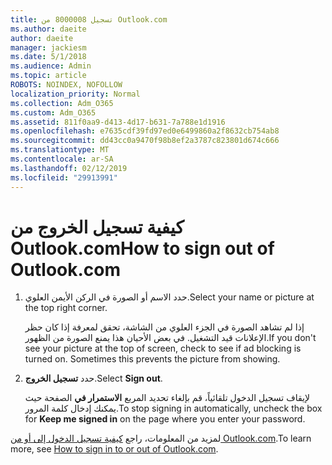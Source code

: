 ```yaml
---
title: تسجيل 8000008 من Outlook.com
ms.author: daeite
author: daeite
manager: jackiesm
ms.date: 5/1/2018
ms.audience: Admin
ms.topic: article
ROBOTS: NOINDEX, NOFOLLOW
localization_priority: Normal
ms.collection: Adm_O365
ms.custom: Adm_O365
ms.assetid: 811f0aa9-d413-4d17-b631-7a788e1d1916
ms.openlocfilehash: e7635cdf39fd97ed0e6499860a2f8632cb754ab8
ms.sourcegitcommit: dd43cc0a9470f98b8ef2a3787c823801d674c666
ms.translationtype: MT
ms.contentlocale: ar-SA
ms.lasthandoff: 02/12/2019
ms.locfileid: "29913991"
---
```

# <a name="how-to-sign-out-of-outlookcom"></a><span data-ttu-id="462b8-102">كيفية تسجيل الخروج من Outlook.com</span><span class="sxs-lookup"><span data-stu-id="462b8-102">How to sign out of Outlook.com</span></span>

1. <span data-ttu-id="462b8-103">حدد الاسم أو الصورة في الركن الأيمن العلوي.</span><span class="sxs-lookup"><span data-stu-id="462b8-103">Select your name or picture at the top right corner.</span></span>
    
    <span data-ttu-id="462b8-p101">إذا لم تشاهد الصورة في الجزء العلوي من الشاشة، تحقق لمعرفة إذا كان حظر الإعلانات قيد التشغيل. في بعض الأحيان هذا يمنع الصورة من الظهور.</span><span class="sxs-lookup"><span data-stu-id="462b8-p101">If you don't see your picture at the top of screen, check to see if ad blocking is turned on. Sometimes this prevents the picture from showing.</span></span>
    
2. <span data-ttu-id="462b8-106">حدد **تسجيل الخروج**.</span><span class="sxs-lookup"><span data-stu-id="462b8-106">Select **Sign out**.</span></span> 
    
    <span data-ttu-id="462b8-107">لإيقاف تسجيل الدخول تلقائياً، قم بإلغاء تحديد المربع **الاستمرار في** الصفحة حيث يمكنك إدخال كلمة المرور.</span><span class="sxs-lookup"><span data-stu-id="462b8-107">To stop signing in automatically, uncheck the box for **Keep me signed in** on the page where you enter your password.</span></span> 
    
<span data-ttu-id="462b8-108">لمزيد من المعلومات، راجع [كيفية تسجيل الدخول إلى أو من Outlook.com](https://go.microsoft.com/fwlink/p/?linkid=873113).</span><span class="sxs-lookup"><span data-stu-id="462b8-108">To learn more, see [How to sign in to or out of Outlook.com](https://go.microsoft.com/fwlink/p/?linkid=873113).</span></span>
  

